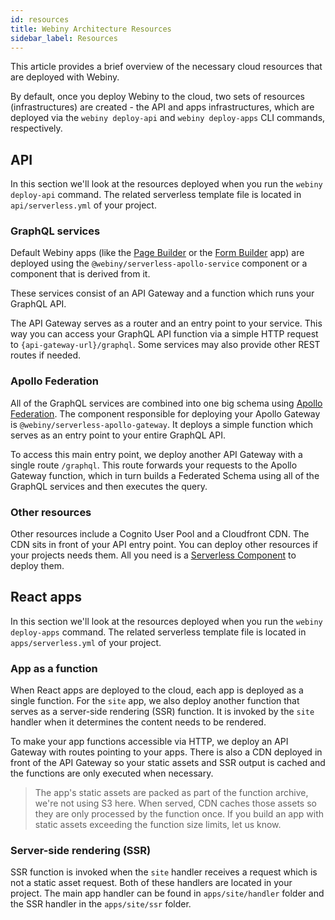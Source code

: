 ```yaml
---
id: resources
title: Webiny Architecture Resources
sidebar_label: Resources
---
```


This article provides a brief overview of the necessary cloud resources that are deployed with Webiny.  

By default, once you deploy Webiny to the cloud, two sets of resources (infrastructures) are created - the API and apps infrastructures, which are deployed via the `webiny deploy-api` and `webiny deploy-apps` CLI commands, respectively.
 
## API

In this section we'll look at the resources deployed when you run the `webiny deploy-api` command. The related serverless template file is located in `api/serverless.yml` of your project.

### GraphQL services

Default Webiny apps (like the [Page Builder](http://localhost:3000/docs/webiny-apps/page-builder/getting-started) or the [Form Builder](http://localhost:3000/docs/webiny-apps/form-builder/introduction) app) are deployed using the `@webiny/serverless-apollo-service` component or a component that is derived from it.

These services consist of an API Gateway and a function which runs your GraphQL API.

The API Gateway serves as a router and an entry point to your service. This way you can access your GraphQL API function via a simple HTTP request to `{api-gateway-url}/graphql`. Some services may also provide other REST routes if needed.

### Apollo Federation

All of the GraphQL services are combined into one big schema using [Apollo Federation](https://www.apollographql.com/docs/apollo-server/federation/introduction/). The component responsible for deploying your Apollo Gateway is `@webiny/serverless-apollo-gateway`. It deploys a simple function which serves as an entry point to your entire GraphQL API.

To access this main entry point, we deploy another API Gateway with a single route `/graphql`. This route forwards your requests to the Apollo Gateway function, which in turn builds a Federated Schema using all of the GraphQL services and then executes the query.

### Other resources

Other resources include a Cognito User Pool and a Cloudfront CDN. The CDN sits in front of your API entry point. You can deploy other resources if your projects needs them. All you need is a [Serverless Component](https://github.com/serverless/components) to deploy them.

## React apps

In this section we'll look at the resources deployed when you run the `webiny deploy-apps` command. The related serverless template file is located in `apps/serverless.yml` of your project.

### App as a function
When React apps are deployed to the cloud, each app is deployed as a single function. For the `site` app, we also deploy another function that serves as a server-side rendering (SSR) function. It is invoked by the `site` handler when it determines the content needs to be rendered.

To make your app functions accessible via HTTP, we deploy an API Gateway with routes pointing to your apps. There is also a CDN deployed in front of the API Gateway so your static assets and SSR output is cached and the functions are only executed when necessary.

> The app's static assets are packed as part of the function archive, we're not using S3 here. When served, CDN caches those assets so they are only processed by the function once. If you build an app with static assets exceeding the function size limits, let us know.

### Server-side rendering (SSR)
SSR function is invoked when the `site` handler receives a request which is not a static asset request. Both of these handlers are located in your project. The main app handler can be found in `apps/site/handler` folder and the SSR handler in the `apps/site/ssr` folder. 
